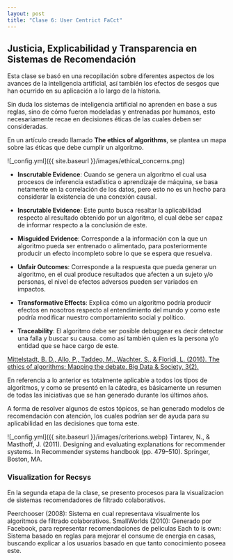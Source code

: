 ```yaml
---
layout: post
title: "Clase 6: User Centrict FaCct"
---
```


## Justicia, Explicabilidad y Transparencia en Sistemas de Recomendación
 
Esta clase se basó en una recopilación sobre diferentes aspectos de los avances de la inteligencia artificial, así también los efectos de sesgos que han ocurrido en su aplicación a lo largo de la historia.
 
Sin duda los sistemas de inteligencia artificial no aprenden en base a sus reglas, sino de cómo fueron modeladas y entrenadas por humanos, esto necesariamente recae en decisiones éticas de las cuales deben ser consideradas.
 
En un artículo creado llamado **The ethics of algorithms**, se plantea un mapa sobre las éticas que debe cumplir un algoritmo.
 
![_config.yml]({{ site.baseurl }}/images/ethical_concerns.png)
 
 
- **Inscrutable Evidence**: Cuando se genera un algoritmo el cual usa procesos de inferencia estadística o aprendizaje de máquina, se basa netamente en la correlación de los datos, pero esto no es un hecho para considerar la existencia de una conexión causal.

- **Inscrutable Evidence**: Este punto busca resaltar la aplicabilidad respecto al resultado obtenido por un algoritmo, el cual debe ser capaz de informar respecto a la conclusión de este.

- **Misguided Evidence**: Corresponde a la información con la que un algoritmo pueda ser entrenado o alimentado, para posteriormente producir un efecto incompleto sobre lo que se espera que resuelva.
 
- **Unfair Outcomes**: Corresponde a la respuesta que pueda generar un algoritmo, en el cual produce resultados que afecten a un sujeto y/o personas, el nivel de efectos adversos pueden ser variados en impactos.
  
- **Transformative Effects**: Explica cómo un algoritmo podría producir efectos en nosotros respecto al entendimiento del mundo y como este podría modificar nuestro comportamiento social y político.

- **Traceability**: El algoritmo debe ser posible debuggear es decir detectar una falla y buscar su causa. como así también quien es la persona y/o entidad que se hace cargo de este.
 
[Mittelstadt, B. D., Allo, P., Taddeo, M., Wachter, S., & Floridi, L. (2016). The ethics of algorithms: Mapping the debate. Big Data & Society, 3(2).](https://doi.org/10.1177/2053951716679679)
 
 
En referencia a lo anterior es totalmente aplicable a todos los tipos de algoritmos, y como se presentó en la cátedra, es básicamente un resumen de todas las iniciativas que se han generado durante los últimos años.

A forma de resolver algunos de estos tópicos, se han generado modelos de recomendación con atención, los cuales podrían ser de ayuda para su aplicabilidad en las decisiones que toma este.

![_config.yml]({{ site.baseurl }}/images/criterions.webp)
Tintarev, N., & Masthoff, J. (2011). Designing and evaluating explanations for recommender systems. In Recommender systems handbook (pp. 479–510). Springer, Boston, MA.


### Visualization for Recsys

En la segunda etapa de la clase, se presento procesos para la visualizacion de sistemas recomendadores de filtrado colaborativos.

Peerchooser (2008): Sistema en cual representava visualmente los algoritmos de filtrado colaborativos.
SmallWorlds (2010): Generado por Facebook, para representar recomendaciones de peliculas
Each to is own: Sistema basado en reglas para mejorar el consume de energia en casas, buscando explicar a los usuarios basado en que tanto conocimiento poseea este.
